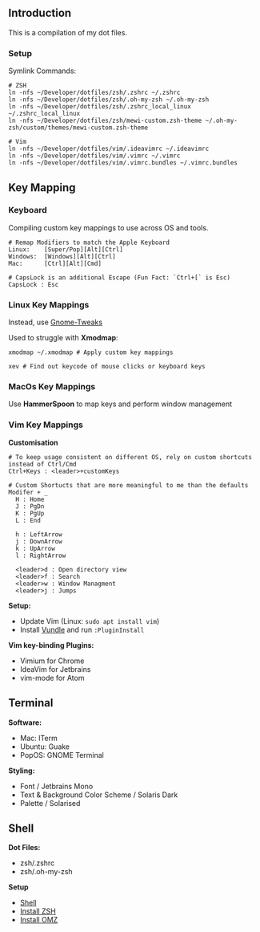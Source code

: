## Introduction

This is a compilation of my dot files.

### Setup

Symlink Commands:
```
# ZSH
ln -nfs ~/Developer/dotfiles/zsh/.zshrc ~/.zshrc
ln -nfs ~/Developer/dotfiles/zsh/.oh-my-zsh ~/.oh-my-zsh
ln -nfs ~/Developer/dotfiles/zsh/.zshrc_local_linux ~/.zshrc_local_linux
ln -nfs ~/Developer/dotfiles/zsh/mewi-custom.zsh-theme ~/.oh-my-zsh/custom/themes/mewi-custom.zsh-theme

# Vim
ln -nfs ~/Developer/dotfiles/vim/.ideavimrc ~/.ideavimrc
ln -nfs ~/Developer/dotfiles/vim/.vimrc ~/.vimrc
ln -nfs ~/Developer/dotfiles/vim/.vimrc.bundles ~/.vimrc.bundles
```

## Key Mapping

### Keyboard

Compiling custom key mappings to use across OS and tools.

```
# Remap Modifiers to match the Apple Keyboard
Linux:    [Super/Pop][Alt][Ctrl]
Windows:  [Windows][Alt][Ctrl]
Mac:      [Ctrl][Alt][Cmd]

# CapsLock is an additional Escape (Fun Fact: `Ctrl+[` is Esc)
CapsLock : Esc

```

### Linux Key Mappings

Instead, use [Gnome-Tweaks](https://itsfoss.com/gnome-tweak-tool)

Used to struggle with **Xmodmap**:
```
xmodmap ~/.xmodmap # Apply custom key mappings

xev # Find out keycode of mouse clicks or keyboard keys

```

### MacOs Key Mappings

Use **HammerSpoon** to map keys and perform window management


### Vim Key Mappings

**Customisation**
```
# To keep usage consistent on different OS, rely on custom shortcuts instead of Ctrl/Cmd
Ctrl+Keys : <leader>+customKeys

# Custom Shortucts that are more meaningful to me than the defaults
Modifer + _
  H : Home
  J : PgDn
  K : PgUp
  L : End

  h : LeftArrow
  j : DownArrow
  k : UpArrow
  l : RightArrow

  <leader>d : Open directory view
  <leader>f : Search
  <leader>w : Window Managment
  <leader>j : Jumps
```

**Setup:**
- Update Vim (Linux: `sudo apt install vim`)
- Install [Vundle](https://github.com/VundleVim/Vundle.vim) and run `:PluginInstall`

**Vim key-binding Plugins:**
- Vimium for Chrome
- IdeaVim for Jetbrains
- vim-mode for Atom

## Terminal

**Software:**
- Mac: ITerm
- Ubuntu: Guake
- PopOS: GNOME Terminal

**Styling:**
- Font / Jetbrains Mono
- Text & Background Color Scheme / Solaris Dark
- Palette / Solarised

## Shell

**Dot Files:**
- zsh/.zshrc
- zsh/.oh-my-zsh

**Setup**
- [Shell](200~https://www.cyberciti.biz/tips/how-do-i-find-out-what-shell-im-using.html)
- [Install ZSH](https://github.com/ohmyzsh/ohmyzsh/wiki/Installing-ZSH)
- [Install OMZ](https://github.com/ohmyzsh/ohmyzsh)
